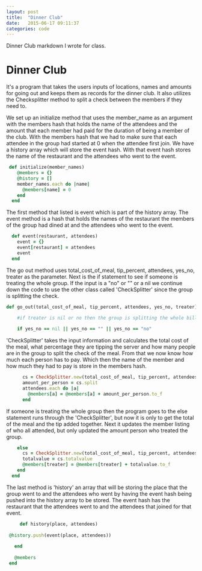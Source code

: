 ```yaml
---
layout: post
title:  "Dinner Club"
date:   2015-06-17 09:11:37
categories: code
---
```


Dinner Club markdown I wrote for class.

# Dinner Club

It's a program that takes the users inputs of locations, names and amounts for going out and keeps them as records for the dinner club. It also utilizes the Checksplitter method to split a check between the members if they need to.

We set up an initialize method that uses the member_name as an argument with the members hash that holds the name of the attendees and the amount that each member had paid for the duration of being a member of the club. With the members hash
that we had to make sure that each attendee in the group had started at 0 when the attendee first join. We have a history array which will store the event hash. With that event hash stores the name of the restaurant and the attendees who went to the event.

```ruby
 def initialize(member_names)
    @members = {}
    @history = []
    member_names.each do |name|
      @members[name] = 0
    end
  end
 ```
The first method that listed is event which is part of the history array. The event method is a hash that holds the names of the restaurant the members of the group had dined at and the attendees who went to the event.

```ruby
  def event(restaurant, attendees)
    event = {}
    event[restaurant] = attendees
    event
  end
  ```
The go out method uses total_cost_of_meal, tip_percent, attendees, yes_no, treater as the parameter. Next is the if statement to see if someone is treating the whole group. If the input is a "no" or "" or a nil we continue down the code to use the other class called 'CheckSplitter' since the group is splitting the check.

```ruby
def go_out(total_cost_of_meal, tip_percent, attendees, yes_no, treater)
    
    #if treater is nil or no then the group is splitting the whole bill

    if yes_no == nil || yes_no == "" || yes_no == "no"
```
'CheckSplitter' takes the input information and calculates the total cost of the meal, what percentage they are tipping the server and how many people are in the group to split the check of the meal. From that we now know how much each person has to pay. Which then the name of the member and how much they had to pay is store in the members hash.

```ruby
      cs = CheckSplitter.new(total_cost_of_meal, tip_percent, attendees.length)
      amount_per_person = cs.split
      attendees.each do |a|
        @members[a] = @members[a] + amount_per_person.to_f
      end 
 ```
 
If someone is treating the whole group then the program goes to the else statement runs through the 'CheckSplitter', but now it is only to get the total of the meal and the tip added together. Next it updates the member listing of who all attended, but only updated the amount person who treated the group.  

```ruby
    else
      cs = CheckSplitter.new(total_cost_of_meal, tip_percent, attendees.length)      
      totalvalue = cs.totalvalue
      @members[treater] = @members[treater] + totalvalue.to_f   
    end
  end
  ```
The last method is 'history' an array that will be storing the place that the group went to and the attendees who went by having the event hash being pushed into the history array to be stored. The event hash has the restaurant that the attendees went to and the attendees that joined for that event.
  
 ```ruby
      def history(place, attendees)
      
  @history.push(event(place, attendees))     
   
    end
    
    @members
  end      
 ```
 